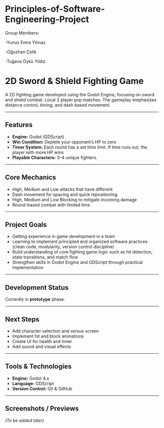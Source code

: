 # Principles-of-Software-Engineering-Project

Group Members:

  -Yunus Emre Yılmaz
  
  -Oğuzhan Çelik
  
  -Tuğana Öykü Yıldız


# 2D Sword & Shield Fighting Game

A 2D fighting game developed using the Godot Engine, focusing on sword and shield combat.
Local 2 player pvp matches.
The gameplay emphasizes distance control, timing, and dash based movement.

---

## Features

- **Engine:** Godot (GDScript)  
- **Win Condition:** Deplete your opponent’s HP to zero  
- **Timer System:** Each round has a set time limit. If time runs out, the player with more HP wins  
- **Playable Characters:** 3–4 unique fighters. 

---

## Core Mechanics

- High, Medium and Low attacks that have different 
- Dash movement for spacing and quick repositioning  
- High, Medium and Low Blocking to mitigate incoming damage  
- Round-based combat with limited time  

---

## Project Goals

- Getting experience in game development in a team
- Learning to implement principled and organized software practices (clean code, modularity, version control discipline)  
- Build understanding of core fighting game logic such as hit detection, state transitions, and match flow  
- Strengthen skills in Godot Engine and GDScript through practical implementation  

---

## Development Status

Currently in **prototype** phase.

---

## Next Steps

- Add character selection and versus screen  
- Implement hit and block animations  
- Create UI for health and timer  
- Add sound and visual effects  

---

## Tools & Technologies

- **Engine:** Godot 4.x  
- **Language:** GDScript  
- **Version Control:** Git & GitHub  

---

## Screenshots / Previews

*(To be added later)*

